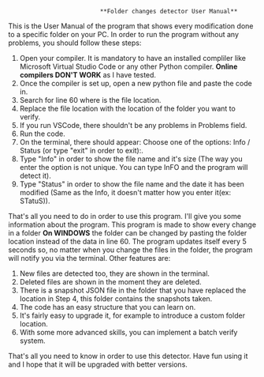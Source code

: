                               **Folder changes detector User Manual**
This is the User Manual of the program that shows every modification done to a specific folder on your PC.
In order to run the program without any problems, you should follow these steps:
1. Open your compiler. It is mandatory to have an installed compliler like Microsoft Virtual Studio Code or any other Python compiler. **Online compilers DON'T WORK** as I have tested.
2. Once the compiler is set up, open a new python file and paste the code in.
3. Search for line 60 where is the file location.
4. Replace the file location with the location of the folder you want to verify.
5. If you run VSCode, there shouldn't be any problems in Problems field.
6. Run the code.
7. On the terminal, there should appear: Choose one of the options: Info / Status (or type "exit" in order to exit):.
8. Type "Info" in order to show the file name and it's size (The way you enter the option is not unique. You can type InFO and the program will detect it).
9. Type "Status" in order to show the file name and the date it has been modified (Same as the Info, it doesn't matter how you enter it(ex: STatuS)).

That's all you need to do in order to use this program. I'll give you some information about the program.
This program is made to show every change in a folder **On WINDOWS** the folder can be changed by pasting the folder location instead of the data in line 60.
The program updates itself every 5 seconds so, no matter when you change the files in the folder, the program will notify you via the terminal.
Other features are:
1. New files are detected too, they are shown in the terminal.
2. Deleted files are shown in the moment they are deleted.
3. There is a snapshot JSON file in the folder that you have replaced the location in Step 4, this folder contains the snapshots taken.
4. The code has an easy structure that you can learn on.
5. It's fairly easy to upgrade it, for example to introduce a custom folder location.
6. With some more advanced skills, you can implement a batch verify system.

That's all you need to know in order to use this detector. Have fun using it and I hope that it will be upgraded with better versions. 
